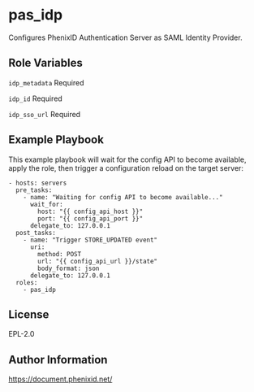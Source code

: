 pas_idp
=========

Configures PhenixID Authentication Server as SAML Identity Provider.

Role Variables
--------------

``idp_metadata`` Required

``idp_id`` Required

``idp_sso_url`` Required

Example Playbook
----------------

This example playbook will wait for the config API to become available, apply the role, then trigger a configuration reload on the target server:

    - hosts: servers
      pre_tasks:
        - name: "Waiting for config API to become available..."
          wait_for:
            host: "{{ config_api_host }}"
            port: "{{ config_api_port }}"
          delegate_to: 127.0.0.1
      post_tasks:
        - name: "Trigger STORE_UPDATED event"
          uri:
            method: POST
            url: "{{ config_api_url }}/state"
            body_format: json
          delegate_to: 127.0.0.1
      roles:
        - pas_idp

License
-------

EPL-2.0

Author Information
------------------

https://document.phenixid.net/